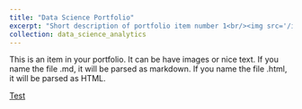 ```yaml
---
title: "Data Science Portfolio"
excerpt: "Short description of portfolio item number 1<br/><img src='/images/500x300.png'>"
collection: data_science_analytics
---
```


This is an item in your portfolio. It can be have images or nice text. If you name the file .md, it will be parsed as markdown. If you name the file .html, it will be parsed as HTML. 


[Test](../data_science/test)
